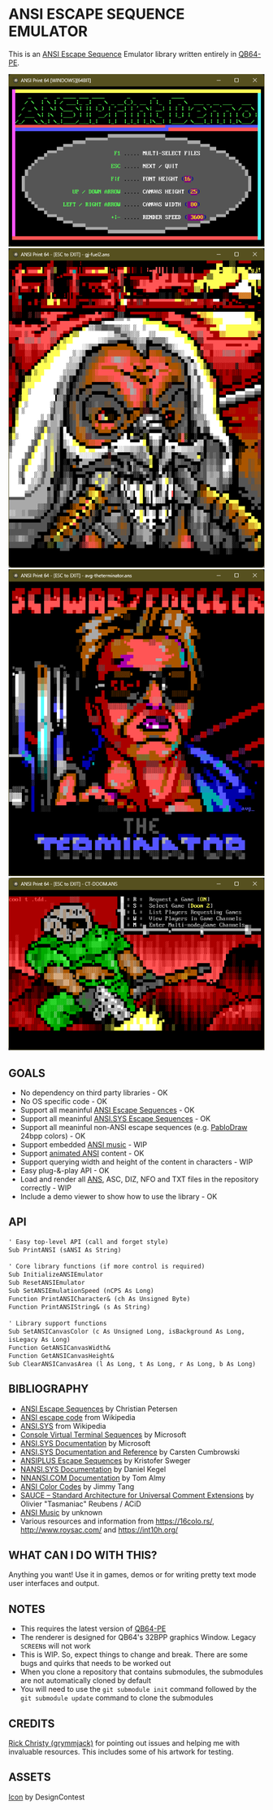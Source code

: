 # ANSI ESCAPE SEQUENCE EMULATOR

This is an [ANSI Escape Sequence](https://en.wikipedia.org/wiki/ANSI_escape_code) Emulator library written entirely in [QB64-PE](https://github.com/QB64-Phoenix-Edition/QB64pe).

![Screenshot](screenshots/screenshot1.png)
![Screenshot](screenshots/screenshot2.png)
![Screenshot](screenshots/screenshot3.png)
![Screenshot](screenshots/screenshot4.png)

## GOALS

- No dependency on third party libraries - OK
- No OS specific code - OK
- Support all meaninful [ANSI Escape Sequences](https://en.wikipedia.org/wiki/ANSI_escape_code) - OK
- Support all meaninful [ANSI.SYS Escape Sequences](https://en.wikipedia.org/wiki/ANSI.SYS) - OK
- Support all meaninful non-ANSI escape sequences (e.g. [PabloDraw](https://github.com/cwensley/pablodraw) 24bpp colors) - OK
- Support embedded [ANSI music](docs/ansimtech.txt) - WIP
- Support [animated ANSI](http://www.roysac.com/ansianim.html) content - OK
- Support querying width and height of the content in characters - WIP
- Easy plug-&-play API - OK
- Load and render all [ANS](https://en.wikipedia.org/wiki/ANSI_art), ASC, DIZ, NFO and TXT files in the repository correctly - WIP
- Include a demo viewer to show how to use the library - OK

## API

```VB
' Easy top-level API (call and forget style)
Sub PrintANSI (sANSI As String)

' Core library functions (if more control is required)
Sub InitializeANSIEmulator
Sub ResetANSIEmulator
Sub SetANSIEmulationSpeed (nCPS As Long)
Function PrintANSICharacter& (ch As Unsigned Byte)
Function PrintANSIString& (s As String)

' Library support functions
Sub SetANSICanvasColor (c As Unsigned Long, isBackground As Long, isLegacy As Long)
Function GetANSICanvasWidth&
Function GetANSICanvasHeight&
Sub ClearANSICanvasArea (l As Long, t As Long, r As Long, b As Long)
```

## BIBLIOGRAPHY

- [ANSI Escape Sequences](https://gist.github.com/fnky/458719343aabd01cfb17a3a4f7296797) by Christian Petersen
- [ANSI escape code](https://en.wikipedia.org/wiki/ANSI_escape_code) from Wikipedia
- [ANSI.SYS](https://en.wikipedia.org/wiki/ANSI.SYS) from Wikipedia
- [Console Virtual Terminal Sequences](https://learn.microsoft.com/en-us/windows/console/console-virtual-terminal-sequences) by Microsoft
- [ANSI.SYS Documentation](https://learn.microsoft.com/en-us/previous-versions/tn-archive/cc722862(v=technet.10)) by Microsoft
- [ANSI.SYS Documentation and Reference](http://www.roysac.com/learn/ansisys.html) by Carsten Cumbrowski
- [ANSIPLUS Escape Sequences](http://www.sweger.com/ansiplus/EscSeq.html) by Kristofer Sweger
- [NANSI.SYS Documentation](docs/nansi.txt) by Daniel Kegel
- [NNANSI.COM Documentation](docs/nnansi.txt) by Tom Almy
- [ANSI Color Codes](https://talyian.github.io/ansicolors/) by Jimmy Tang
- [SAUCE – Standard Architecture for Universal Comment Extensions](https://www.acid.org/info/sauce/sauce.htm) by Olivier "Tasmaniac" Reubens / ACiD
- [ANSI Music](docs/ansimtech.txt) by unknown
- Various resources and information from <https://16colo.rs/>, <http://www.roysac.com/> and <https://int10h.org/>

## WHAT CAN I DO WITH THIS?

Anything you want! Use it in games, demos or for writing pretty text mode user interfaces and output.

## NOTES

- This requires the latest version of [QB64-PE](https://github.com/QB64-Phoenix-Edition/QB64pe)
- The renderer is designed for QB64's 32BPP graphics Window. Legacy `SCREEN`s will not work
- This is WIP. So, expect things to change and break. There are some bugs and quirks that needs to be worked out
- When you clone a repository that contains submodules, the submodules are not automatically cloned by default
- You will need to use the `git submodule init` command followed by the `git submodule update` command to clone the submodules

## CREDITS

[Rick Christy (grymmjack)](https://github.com/grymmjack) for pointing out issues and helping me with invaluable resources. This includes some of his artwork for testing.

## ASSETS

[Icon](https://www.iconarchive.com/artist/designcontest.html) by DesignContest
